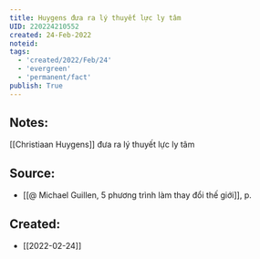 ```yaml
---
title: Huygens đưa ra lý thuyết lực ly tâm
UID: 220224210552
created: 24-Feb-2022
noteid:
tags:
  - 'created/2022/Feb/24'
  - 'evergreen'
  - 'permanent/fact'
publish: True
---
```

## Notes:
[[Christiaan Huygens]] đưa ra lý thuyết lực ly tâm

## Source:
- [[@ Michael Guillen, 5 phương trình làm thay đổi thế giới]], p.





## Created:
- [[2022-02-24]]

